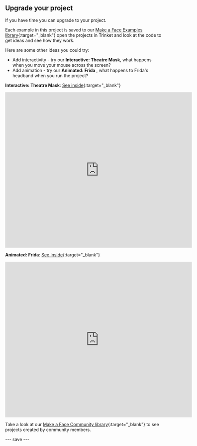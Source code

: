 ## Upgrade your project

If you have time you can upgrade to your project. 

Each example in this project is saved to our [Make a Face Examples library](https://trinket.io/library/folder/make-a-face-examples){:target="_blank"} open the projects in Trinket and look at the code to get ideas and see how they work.

Here are some other ideas you could try:
- Add interactivity - try our **Interactive: Theatre Mask**, what happens when you move your mouse across the screen?  
- Add animation - try our **Animated: Frida** , what happens to Frida's headband when you run the project? 

**Interactive: Theatre Mask**: [See inside](https://trinket.io/python/86d89fad13){:target="_blank"}
<div class="trinket">
  <iframe src="https://trinket.io/embed/python/86d89fad13?outputOnly=true&start=result" width="600" height="500" frameborder="0" marginwidth="0" marginheight="0" allowfullscreen>
  </iframe>
</div>

**Animated: Frida**: [See inside](https://trinket.io/python/3d69be294a){:target="_blank"}
<div class="trinket">
  <iframe src="https://trinket.io/embed/python/3d69be294a?outputOnly=true&start=result" width="600" height="500" frameborder="0" marginwidth="0" marginheight="0" allowfullscreen>
  </iframe>
</div>

Take a look at our [Make a Face Community library](https://trinket.io/library/folder/make-a-face-community){:target="_blank"} to see projects created by community members.

--- save ---